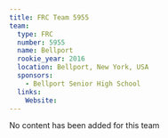 ```yaml
---
title: FRC Team 5955
team:
  type: FRC
  number: 5955
  name: Bellport
  rookie_year: 2016
  location: Bellport, New York, USA
  sponsors:
    - Bellport Senior High School
  links:
    Website: 
---
```

No content has been added for this team